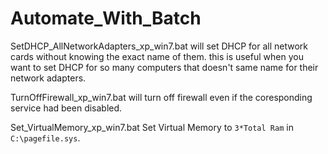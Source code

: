 # Automate_With_Batch
SetDHCP_AllNetworkAdapters_xp_win7.bat 
will set DHCP for all network cards without knowing the exact name of them. this is useful when you want to set DHCP for so many computers that doesn't same name for their network adapters.


TurnOffFirewall_xp_win7.bat
will turn off firewall even if the coresponding service had been disabled. 

Set_VirtualMemory_xp_win7.bat
Set Virtual Memory to `3*Total Ram` in `C:\pagefile.sys`.